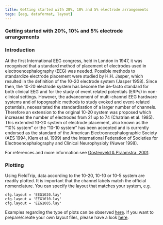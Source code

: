 ```yaml
---
title: Getting started with 20%, 10% and 5% electrode arrangements
tags: [eeg, dataformat, layout]
---
```


### Getting started with 20%, 10% and 5% electrode arrangements

### Introduction

At the first International EEG congress, held in London in 1947, it was recognised that a standard method of placement of electrodes used in electroencephalography (EEG) was needed. Possible methods to standardize electrode placement were studied by H.H. Jasper, which resulted in the definition of the 10-20 electrode system (Jasper 1958). Since then, the 10-20 electrode system has become the de-facto standard for both clinical EEG and for the study of event related potentials (ERPs) in non-clinical settings. However, the advancement of multi-channel EEG hardware systems and of topographic methods to study evoked and event-related potentials, necessitated the standardisation of a larger number of channels. Therefore an extension to the original 10-20 system was proposed which increases the number of electrodes from 21 up to 74 (Chatrian et al. 1985). This extended 10-20 system of electrode placement, also known as the “10% system” or the “10-10 system” has been accepted and is currently endorsed as the standard of the American Electroencephalographic Society (AES 1994, Klem et al. 1999) and the International Federation of Societies for Electroencephalography and Clinical Neurophysioly (Nuwer 1998).

For references and more information see [Oostenveld & Praamstra, 2001](http://citeseerx.ist.psu.edu/viewdoc/download?doi=10.1.1.116.7379&rep=rep1&type=pdf).

### Plotting

Using FieldTrip, data according to the 10-20, 10-10 or 10-5 system are readily plotted. It is important that the channel labels match the official nomenclature. You can specify the layout that matches your system, e.g.

    cfg.layout = 'EEG1020.lay'
    cfg.layout = 'EEG1010.lay'
    cfg.layout = 'EEG1005.lay'

Examples regarding the type of plots can be observed [here](/tutorial/plotting). If you want to prepare/create your own layout files, please have a look [here](/tutorial/layout).

